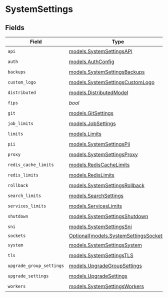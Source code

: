 # SystemSettings


## Fields

| Field                                                                        | Type                                                                         | Required                                                                     | Description                                                                  |
| ---------------------------------------------------------------------------- | ---------------------------------------------------------------------------- | ---------------------------------------------------------------------------- | ---------------------------------------------------------------------------- |
| `api`                                                                        | [models.SystemSettingsAPI](../models/systemsettingsapi.md)                   | :heavy_check_mark:                                                           | N/A                                                                          |
| `auth`                                                                       | [models.AuthConfig](../models/authconfig.md)                                 | :heavy_check_mark:                                                           | N/A                                                                          |
| `backups`                                                                    | [models.SystemSettingsBackups](../models/systemsettingsbackups.md)           | :heavy_check_mark:                                                           | N/A                                                                          |
| `custom_logo`                                                                | [models.SystemSettingsCustomLogo](../models/systemsettingscustomlogo.md)     | :heavy_check_mark:                                                           | N/A                                                                          |
| `distributed`                                                                | [models.DistributedModel](../models/distributedmodel.md)                     | :heavy_check_mark:                                                           | N/A                                                                          |
| `fips`                                                                       | *bool*                                                                       | :heavy_check_mark:                                                           | N/A                                                                          |
| `git`                                                                        | [models.GitSettings](../models/gitsettings.md)                               | :heavy_check_mark:                                                           | N/A                                                                          |
| `job_limits`                                                                 | [models.JobSettings](../models/jobsettings.md)                               | :heavy_check_mark:                                                           | N/A                                                                          |
| `limits`                                                                     | [models.Limits](../models/limits.md)                                         | :heavy_check_mark:                                                           | N/A                                                                          |
| `pii`                                                                        | [models.SystemSettingsPii](../models/systemsettingspii.md)                   | :heavy_check_mark:                                                           | N/A                                                                          |
| `proxy`                                                                      | [models.SystemSettingsProxy](../models/systemsettingsproxy.md)               | :heavy_check_mark:                                                           | N/A                                                                          |
| `redis_cache_limits`                                                         | [models.RedisCacheLimits](../models/rediscachelimits.md)                     | :heavy_check_mark:                                                           | N/A                                                                          |
| `redis_limits`                                                               | [models.RedisLimits](../models/redislimits.md)                               | :heavy_check_mark:                                                           | N/A                                                                          |
| `rollback`                                                                   | [models.SystemSettingsRollback](../models/systemsettingsrollback.md)         | :heavy_check_mark:                                                           | N/A                                                                          |
| `search_limits`                                                              | [models.SearchSettings](../models/searchsettings.md)                         | :heavy_check_mark:                                                           | N/A                                                                          |
| `services_limits`                                                            | [models.ServicesLimits](../models/serviceslimits.md)                         | :heavy_check_mark:                                                           | N/A                                                                          |
| `shutdown`                                                                   | [models.SystemSettingsShutdown](../models/systemsettingsshutdown.md)         | :heavy_check_mark:                                                           | N/A                                                                          |
| `sni`                                                                        | [models.SystemSettingsSni](../models/systemsettingssni.md)                   | :heavy_check_mark:                                                           | N/A                                                                          |
| `sockets`                                                                    | [Optional[models.SystemSettingsSockets]](../models/systemsettingssockets.md) | :heavy_minus_sign:                                                           | N/A                                                                          |
| `system`                                                                     | [models.SystemSettingsSystem](../models/systemsettingssystem.md)             | :heavy_check_mark:                                                           | N/A                                                                          |
| `tls`                                                                        | [models.SystemSettingsTLS](../models/systemsettingstls.md)                   | :heavy_check_mark:                                                           | N/A                                                                          |
| `upgrade_group_settings`                                                     | [models.UpgradeGroupSettings](../models/upgradegroupsettings.md)             | :heavy_check_mark:                                                           | N/A                                                                          |
| `upgrade_settings`                                                           | [models.UpgradeSettings](../models/upgradesettings.md)                       | :heavy_check_mark:                                                           | N/A                                                                          |
| `workers`                                                                    | [models.SystemSettingsWorkers](../models/systemsettingsworkers.md)           | :heavy_check_mark:                                                           | N/A                                                                          |